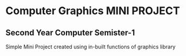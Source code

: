 # Computer Graphics MINI PROJECT

## Second Year Computer Semister-1

Simple Mini Project created using in-built functions of graphics library 
